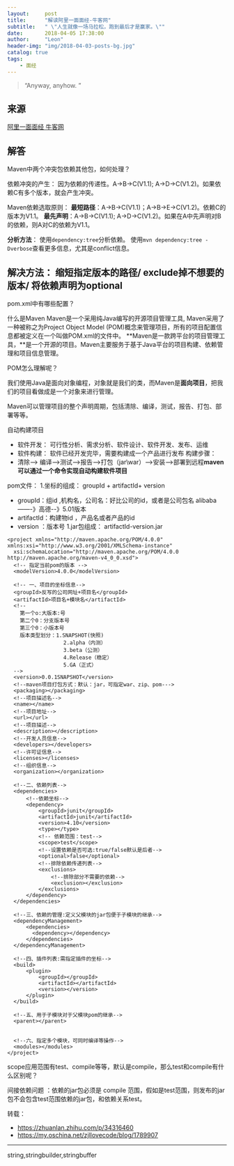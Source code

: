 ```yaml
---
layout:     post
title:      "解读阿里一面面经-牛客网"
subtitle:   " \"人生就像一场马拉松，跑到最后才是赢家。\""
date:       2018-04-05 17:38:00
author:     "Leon"
header-img: "img/2018-04-03-posts-bg.jpg"
catalog: true
tags:
    - 面经
---
```


> “Anyway, anyhow. ”


## 来源

[阿里一面面经 牛客网](https://www.nowcoder.com/discuss/68447)

## 解答

Maven中两个冲突包依赖其他包，如何处理？

依赖冲突的产生：
因为依赖的传递性。A->B->C(V1.1); A->D->C(V1.2)。如果依赖C有多个版本，就会产生冲突。

Maven依赖选取原则：
**最短路径**：A->B->C(V1.1)；A->B->E->C(V1.2)。依赖C的版本为V1.1。
**最先声明**：A->B->C(V1.1); A->D->C(V1.2)。如果在A中先声明对B的依赖，则A对C的依赖为V1.1。

**分析方法**：
使用``dependency:tree``分析依赖。
使用``mvn dependency:tree -Dverbose``查看更多信息，尤其是conflict信息。

**解决方法**：
缩短指定版本的路径/ exclude掉不想要的版本/ 将依赖声明为optional
---

pom.xml中有哪些配置？

什么是Maven
Maven是一个采用纯Java编写的开源项目管理工具, Maven采用了一种被称之为Project Object Model (POM)概念来管理项目，所有的项目配置信息都被定义在一个叫做POM.xml的文件中。
**Maven是一款跨平台的项目管理工具，**是一个开源的项目。Maven主要服务于基于Java平台的项目构建、依赖管理和项目信息管理。

POM怎么理解呢？

我们使用Java是面向对象编程，对象就是我们的类，而Maven是**面向项目**，把我们的项目看做成是一个对象来进行管理。

Maven可以管理项目的整个声明周期，包括清除、编译，测试，报告、打包、部署等等。

自动构建项目
- 软件开发： 可行性分析、需求分析、软件设计、软件开发、发布、运维
- 软件构建： 软件已经开发完毕，需要构建成一个产品进行发布 构建步骤：
- 清除--> 编译-->测试-->报告-->打包（jar\war）-->安装-->部署到远程**maven可以通过一个命令实现自动构建软件项目**

pom文件：
1.坐标的组成： groupId + artifactId+ version
- groupId：组id ,机构名，公司名：好比公司的id，或者是公司包名 alibaba ——-》高德--》5.01版本
- artifactId：构建物id ，产品名或者产品的id
- version ：版本号
1.jar包组成： artifactId-version.jar
```
<project xmlns="http://maven.apache.org/POM/4.0.0" xmlns:xsi="http://www.w3.org/2001/XMLSchema-instance"
  xsi:schemaLocation="http://maven.apache.org/POM/4.0.0 http://maven.apache.org/maven-v4_0_0.xsd">
  <!-- 指定当前pom的版本 -->
  <modelVersion>4.0.0</modelVersion>
  
  <!-- 一、项目的坐标信息-->
  <groupId>反写的公司网址+项目名</groupId>
  <artifactId>项目名+模块名</artifactId>
  <!--
    第一个o:大版本:号
    第二个0：分支版本号
    第三个0：小版本号
    版本类型划分：1.SNAPSHOT(快照) 
                  2.alpha（内测）
                  3.beta（公测）
                  4.Release（稳定）
                  5.GA（正式）
  -->
  <version>0.0.1SNAPSHOT</version>
  <!--maven项目打包方式：默认：jar，可指定war、zip、pom--->
  <packaging></packaging>
  <!--项目描述名-->
  <name></name>
  <!--项目地址-->
  <url></url>
  <!--项目描述-->
  <description></description>
  <!--开发人员信息-->
  <developers></developers>
  <!--许可证信息-->
  <licenses></licenses>
  <!--组织信息-->
  <organization></organization>

  <!--二、依赖列表-->
  <dependencies>
      <!--依赖坐标-->
      <dependency>
          <groupId>junit</groupId>
          <artifactId>junit</artifactId>
          <version>4.10</version>
          <type></type>
          <!-- 依赖范围：test-->
          <scope>test</scope>
          <!--设置依赖是否可选:true/false默认是后者-->
          <optional>false</optional>
          <!--排除依赖传递列表-->
          <exclusions>
              <!--排除部分不需要的依赖-->
              <exclusion></exclusion>
          </exclusions>
      </dependency>
  </dependencies>

  <!--三、依赖的管理:定义父模块的jar包便于子模块的继承-->
  <dependencyManagement>
      <dependencies>
        <dependency></dependency>
      </dependencies>
  </dependencyManagement>

  <!--四、插件列表:需指定插件的坐标-->
  <build>
      <plugin>
          <groupId></groupId>
          <artifactId></artifactId>
          <version></version>
      </plugin>
  </build>

  <!--五、用于子模块对于父模块pom的继承-->
  <parent></parent>

  
  <!--六、指定多个模块，可同时编译等操作-->
  <modules></modules>
</project>
```
scope应用范围有test、compile等等，默认是compile，那么test和compile有什么区别呢？

间接依赖问题 ：依赖的jar包必须是 compile 范围，假如是test范围，则发布的jar包不会包含test范围依赖的jar包，和依赖关系<scope>test</scope>。

转载：
- https://zhuanlan.zhihu.com/p/34316460
- https://my.oschina.net/zjllovecode/blog/1789907
---
string,stringbuilder,stringbuffer




